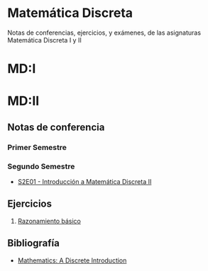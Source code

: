 # Matemática Discreta
Notas de conferencias, ejercicios, y exámenes, de las asignaturas Matemática Discreta I y II

# MD:I

# MD:II

## Notas de conferencia

### Primer Semestre

### Segundo Semestre

- [S2E01 - Introducción a Matemática Discreta II](lectures/s2e01.md)

## Ejercicios

1. [Razonamiento básico](lectures/exercises/basics.md)

## Bibliografía

- [Mathematics: A Discrete Introduction](https://github.com/matcom/dm/raw/main/Discrete%20Introduction.pdf)
